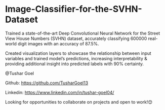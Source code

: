 # Image-Classifier-for-the-SVHN-Dataset

Trained a state-of-the-art Deep Convolutional Neural Network for the Street View House Numbers (SVHN) dataset, accurately classifying 600000 real-world digit images with an accuracy of 87.5%.

Created visualization layers to showcase the relationship between input variables and trained model’s predictions, increasing interpretability & providing additional insight into predicted labels with 90% certainty.

@Tushar Goel

Github: https://github.com/TusharGoel13

Linkedin: https://www.linkedin.com/in/tushar-goel04/

Looking for opportunities to collaborate on projects and open to work!😊
